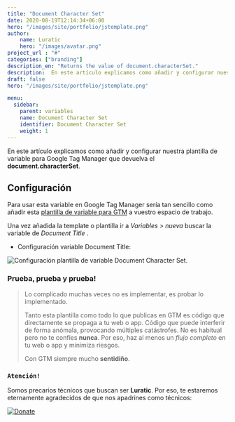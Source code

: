 ```yaml
---
title: "Document Character Set"
date: 2020-08-19T12:14:34+06:00
hero: "/images/site/portfolio/jstemplate.png"
author:
    name: Luratic
    hero: "/images/avatar.png"
project_url : "#"
categories: ["branding"]
description_en: "Returns the value of document.characterSet."
description:  En este artículo explicamos como añadir y configurar nuestra plantilla de  variable para Google Tag Manager que devuelva el document.characterSet.
draft: false
hero: "/images/site/portfolio/jstemplate.png"

menu:
  sidebar:
    parent: variables
    name: Document Character Set
    identifier: Document Character Set
    weight: 1
---
```


En este artículo explicamos como añadir y configurar nuestra plantilla de  variable para Google Tag Manager que devuelva el **document.characterSet**.

## Configuración

Para usar esta variable en Google Tag Manager sería tan sencillo como añadir esta [plantilla de variable para GTM](https://tagmanager.google.com/gallery/#/owners/precariostecnicos/templates/DocumentCharacterSet) a vuestro espacio de trabajo.

Una vez añadida la template o plantilla ir a *Variables > nueva* buscar la variable de *Document Title* .

- Configuración variable Document Title:

![Configuración plantilla de variable Document Character Set](https://user-images.githubusercontent.com/26126066/90539520-376a5380-e180-11ea-9835-8452383e7871.png).



### Prueba, prueba y prueba!

>Lo complicado muchas veces no es implementar, es probar lo implementado. 
>
>Tanto esta plantilla como todo lo que publicas en GTM es código que directamente se propaga a tu web o app. 
Código que puede interferir de forma anómala, provocando múltiples catástrofes. No es habitual pero no te confies **nunca**. Por eso, haz al menos un *flujo completo* en tu web o app y minimiza riesgos. 
>
> Con GTM siempre mucho **sentidiño**.

### ```Atención!```
Somos precarios técnicos que buscan ser **Luratic**. Por eso, te estaremos eternamente agradecidos de que nos apadrines como técnicos: 

[![Donate](https://img.shields.io/badge/Donate-PayPal-green.svg)](https://www.paypal.com/cgi-bin/webscr?)